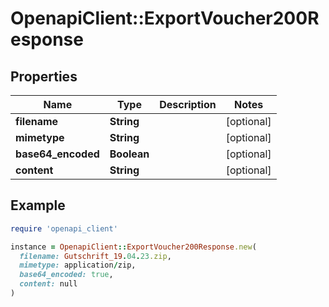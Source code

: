 # OpenapiClient::ExportVoucher200Response

## Properties

| Name | Type | Description | Notes |
| ---- | ---- | ----------- | ----- |
| **filename** | **String** |  | [optional] |
| **mimetype** | **String** |  | [optional] |
| **base64_encoded** | **Boolean** |  | [optional] |
| **content** | **String** |  | [optional] |

## Example

```ruby
require 'openapi_client'

instance = OpenapiClient::ExportVoucher200Response.new(
  filename: Gutschrift_19.04.23.zip,
  mimetype: application/zip,
  base64_encoded: true,
  content: null
)
```

